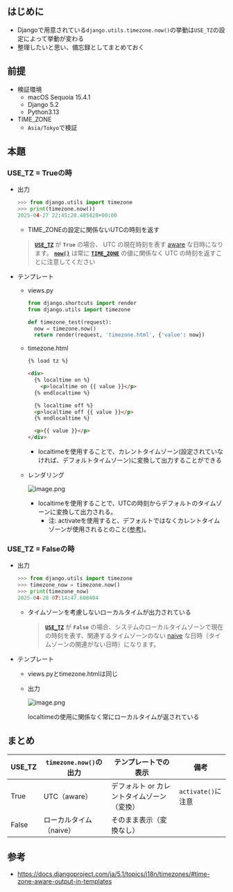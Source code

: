 ## はじめに

- Djangoで用意されている`django.utils.timezone.now()`の挙動は`USE_TZ`の設定によって挙動が変わる
- 整理したいと思い、備忘録としてまとめておく

## 前提

- 検証環境
    - macOS Sequoia 15.4.1
    - Django 5.2
    - Python3.13
- TIME_ZONE
    - `Asia/Tokyo`で検証

## 本題

### USE_TZ = Trueの時

- 出力
    
    ```python
    >>> from django.utils import timezone
    >>> print(timezone.now())
    2025-04-27 22:45:28.485428+00:00
    ```
    
    - TIME_ZONEの設定に関係ないUTCの時刻を返す
    
    > [**`USE_TZ`**](https://docs.djangoproject.com/ja/5.1/ref/settings/#std-setting-USE_TZ) が **`True`** の場合、 UTC の現在時刻を表す [aware](https://docs.djangoproject.com/ja/5.1/topics/i18n/timezones/#naive-vs-aware-datetimes) な日時になります。 [**`now()`**](https://docs.djangoproject.com/ja/5.1/ref/utils/#django.utils.timezone.now) は常に [**`TIME_ZONE`**](https://docs.djangoproject.com/ja/5.1/ref/settings/#std-setting-TIME_ZONE) の値に関係なく UTC の時刻を返すことに注意してください
    > 
- テンプレート
    - views.py
        
        ```python
        from django.shortcuts import render
        from django.utils import timezone
        
        def timezone_test(request):
          now = timezone.now()
          return render(request, 'timezone.html', {'value': now})
        ```
        
    - timezone.html
        
        ```html
        {% load tz %}
        
        <div>
          {% localtime on %}
            <p>localtime on {{ value }}</p>
          {% endlocaltime %}
        
          {% localtime off %}
          <p>localtime off {{ value }}</p>
          {% endlocaltime %}
        
          <p>{{ value }}</p>
        </div>
        ```
        
        - localtimeを使用することで、カレントタイムゾーン(設定されていなければ、デフォルトタイムゾーン)に変換して出力することができる
    - レンダリング
        
        ![image.png](attachment:ea3ea666-d757-4601-a0d5-7869b7f10348:image.png)
        
        - localtimeを使用することで、UTCの時刻からデフォルトのタイムゾーンに変換して出力される。
            - 注: activateを使用すると、デフォルトではなくカレントタイムゾーンが使用されるとのこと([参考](https://www.notion.so/7426cd23c3e14717afec617ad90aef1b?pvs=21))。

### USE_TZ = Falseの時

- 出力
    
    ```python
    >>> from django.utils import timezone
    >>> timezone_now = timezone.now()
    >>> print(timezone_now)
    2025-04-28 07:14:47.608404
    ```
    
    - タイムゾーンを考慮しないローカルタイムが出力されている
        
        > [**`USE_TZ`**](https://docs.djangoproject.com/ja/5.1/ref/settings/#std-setting-USE_TZ) が **`False`** の場合、システムのローカルタイムゾーンで現在の時刻を表す、関連するタイムゾーンのない [naive](https://docs.djangoproject.com/ja/5.1/topics/i18n/timezones/#naive-vs-aware-datetimes) な日時（タイムゾーンの関連がない日時）になります。
        > 
- テンプレート
    - views.pyとtimezone.htmlは同じ
    - 出力
        
        ![image.png](attachment:8bd4e430-22e2-4ea9-853b-ddf10dd05131:image.png)
        
        localtimeの使用に関係なく常にローカルタイムが返されている
        

## まとめ

| USE_TZ | `timezone.now()`の出力 | テンプレートでの表示 | 備考 |
| --- | --- | --- | --- |
| True | UTC（aware） | デフォルト or カレントタイムゾーン（変換） | `activate()`に注意 |
| False | ローカルタイム（naive） | そのまま表示（変換なし） |  |

## 参考

- https://docs.djangoproject.com/ja/5.1/topics/i18n/timezones/#time-zone-aware-output-in-templates